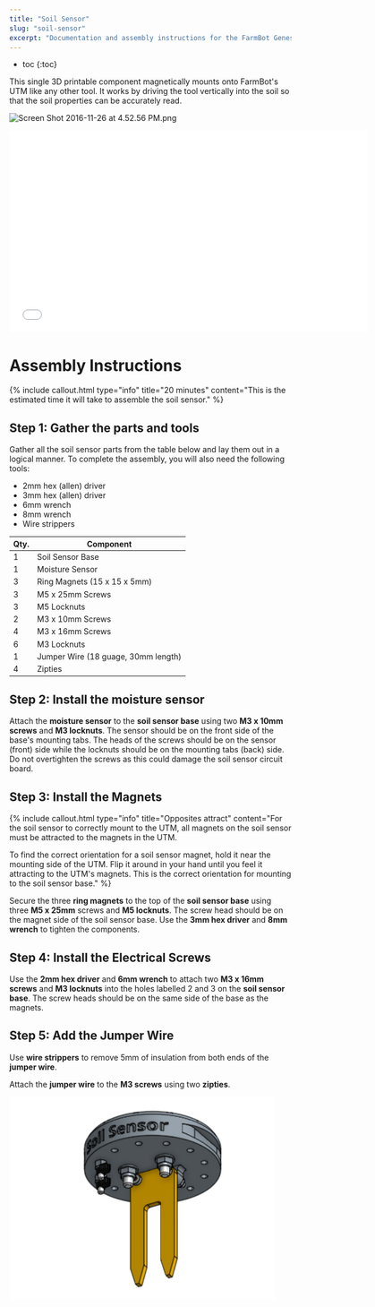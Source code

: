 ```yaml
---
title: "Soil Sensor"
slug: "soil-sensor"
excerpt: "Documentation and assembly instructions for the FarmBot Genesis Soil Sensor"
---
```


* toc
{:toc}

This single 3D printable component magnetically mounts onto FarmBot's UTM like any other tool. It works by driving the tool vertically into the soil so that the soil properties can be accurately read.

![Screen Shot 2016-11-26 at 4.52.56 PM.png](Screen_Shot_2016-11-26_at_4.52.56_PM.png)



<iframe class="embedly-embed" src="//cdn.embedly.com/widgets/media.html?src=https%3A%2F%2Fsketchfab.com%2Fmodels%2Fea1104dce75f4a84b5986a6c48ae46e9%2Fembed&url=https%3A%2F%2Fsketchfab.com%2Fmodels%2Fea1104dce75f4a84b5986a6c48ae46e9&image=https%3A%2F%2Fd35krx4ujqgbcr.cloudfront.net%2Furls%2Fea1104dce75f4a84b5986a6c48ae46e9%2Fdist%2Fthumbnails%2Fbecc82bb06254aa5a683d8e982ebe49e%2Fblob.jpeg&key=02466f963b9b4bb8845a05b53d3235d7&type=text%2Fhtml&schema=sketchfab" width="640" height="360" scrolling="no" frameborder="0" allowfullscreen></iframe>



# Assembly Instructions



{%
include callout.html
type="info"
title="20 minutes"
content="This is the estimated time it will take to assemble the soil sensor."
%}

## Step 1: Gather the parts and tools
Gather all the soil sensor parts from the table below and lay them out in a logical manner. To complete the assembly, you will also need the following tools:
* 2mm hex (allen) driver
* 3mm hex (allen) driver
* 6mm wrench
* 8mm wrench
* Wire strippers

|Qty.                          |Component                     |
|------------------------------|------------------------------|
|1                             |Soil Sensor Base
|1                             |Moisture Sensor
|3                             |Ring Magnets (15 x 15 x 5mm)
|3                             |M5 x 25mm Screws
|3                             |M5 Locknuts
|2                             |M3 x 10mm Screws
|4                             |M3 x 16mm Screws
|6                             |M3 Locknuts
|1                             |Jumper Wire (18 guage, 30mm length)
|4                             |Zipties

## Step 2: Install the moisture sensor
Attach the **moisture sensor** to the **soil sensor base** using two **M3 x 10mm screws** and **M3 locknuts**. The sensor should be on the front side of the base's mounting tabs. The heads of the screws should be on the sensor (front) side while the locknuts should be on the mounting tabs (back) side. Do not overtighten the screws as this could damage the soil sensor circuit board.


## Step 3: Install the Magnets

{%
include callout.html
type="info"
title="Opposites attract"
content="For the soil sensor to correctly mount to the UTM, all magnets on the soil sensor must be attracted to the magnets in the UTM.

To find the correct orientation for a soil sensor magnet, hold it near the mounting side of the UTM. Flip it around in your hand until you feel it attracting to the UTM's magnets. This is the correct orientation for mounting to the soil sensor base."
%}

Secure the three **ring magnets** to the top of the **soil sensor base** using three **M5 x 25mm** screws and **M5 locknuts**. The screw head should be on the magnet side of the soil sensor base. Use the **3mm hex driver** and **8mm wrench** to tighten the components.


## Step 4: Install the Electrical Screws
Use the **2mm hex driver** and **6mm wrench** to attach two **M3 x 16mm screws** and **M3 locknuts** into the holes labelled 2 and 3 on the **soil sensor base**. The screw heads should be on the same side of the base as the magnets.


## Step 5: Add the Jumper Wire
Use **wire strippers** to remove 5mm of insulation from both ends of the **jumper wire**.


Attach the **jumper wire** to the **M3 screws** using two **zipties**.

![sensor.png](sensor.png)

